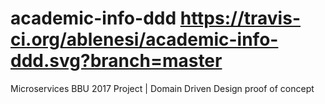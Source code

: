 # academic-info-ddd https://travis-ci.org/ablenesi/academic-info-ddd.svg?branch=master
Microservices BBU 2017 Project | Domain Driven Design proof of concept
